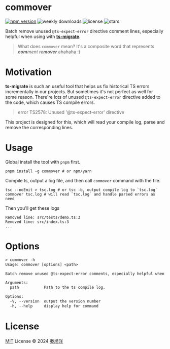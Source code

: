 # commover

[![npm version](https://img.shields.io/npm/v/commover)](https://npmjs.com/package/commover)
![weekly downloads](https://img.shields.io/npm/dw/commover)
![license](https://img.shields.io/npm/l/commover)
![stars](https://img.shields.io/github/stars/emosheeep/commover)

Batch remove unused `@ts-expect-error` directive comment lines, especially helpful when using with [**ts-migrate**](https://github.com/airbnb/ts-migrate).

> What does `commover` mean? It's a composite word that represents _**com**ment re**mover**_ ahahaha :)

# Motivation

**ts-migrate** is such an useful tool that helps us fix historical TS errors incrementally in our projects. But sometimes it's not perfect as well for some reason. There're lots of unused `@ts-expect-error` directive added to the code, which causes TS compile errors.

> error TS2578: Unused '@ts-expect-error' directive


This project is designed for this, which will read your compile log, parse and remove the corresponding lines.

# Usage

Global install the tool with `pnpm` first.


```shell
pnpm install -g commover # or npm/yarn
```

Compile ts, output a log file, and then call `commover` command with the file.

```shell
tsc --noEmit > tsc.log # or tsc -b, output compile log to `tsc.log`
commover tsc.log # will read `tsc.log` and handle parsed errors as need
```
Then you'll get these logs

```
Removed line: src/tests/demo.ts:3
Removed line: src/index.ts:3
...
```

# Options


```txt
> commover -h     
Usage: commover [options] <path>

Batch remove unused @ts-expect-error comments, especially helpful when using with ts-migrate.

Arguments:
  path           Path to the ts compile log.

Options:
  -V, --version  output the version number
  -h, --help     display help for command
```

# License

[MIT](./LICENSE) License © 2024 [秦旭洋](https://github.com/emosheeep)
